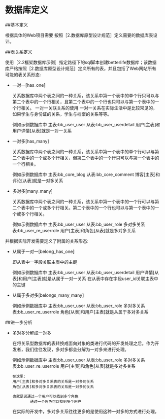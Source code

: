 # 数据库定义

##基本定义

  根据具体的Web项目需要 按照［2.数据库原型设计规范］定义需要的数据库表设计。

##表关系定义

使用［2.2框架数据库示例］指定路径下的sql脚本创建betterlife数据库；该数据库严格按照［2.数据库原型设计规范］定义所有的表，并且包括了Web网站所有可能的表关系形态:

* 一对一[has_one]

    关系数据库中两个表之间的一种关系，该关系中第一个表中的单个行只可以与第二个表中的一个行相关，且第二个表中的一个行也只可以与第一个表中的一个行相关。 一对一关联关系的使用 一对一关系在实际生活中是比较常见的，如果学生与身份证的关系，学生与档案的关系等等。

  例如示例数据库中
      主表:bb_user_user
      从表:bb_user_userdetail
      用户[主表]和用户详情[从表]就是一对一关系

* 一对多[has_many]

    关系数据库中两个表之间的一种关系，该关系中第一个表中的单个行可以与第二个表中的一个或多个行相关，但第二个表中的一个行只可以与第一个表中的一个行相关。

  例如示例数据库中
      主表:bb_core_blog
      从表:bb_core_comment
      博客[主表]和评论[从表]就是一对多关系

* 多对多[many_many]

    关系数据库中两个表之间的一种关系，该关系中第一个表中的一个行可以与第二个表中的一个或多个行相关。第二个表中的一个行也可以与第一个表中的一个或多个行相关。

  例如示例数据库中
      主表:bb_user_user
      从表:bb_user_role
      多对多关系表:bb_user_re_userrole
      用户[主表]和角色[从表]就是多对多关系

并根据实际开发需要定义了附属的关系形态:

* 从属于一对一[belong_has_one]

  即从表中一字段关联主表中的主键

  例如示例数据库中
      主表:bb_user_user
      从表:bb_user_userdetail
      用户详情[从表]和用户[主表]就是从属于一对一关系
      在从表中存在字段user_id关联主表中的主键

* 从属于多对多[belongs_many_many]

  例如示例数据库中
      主表:bb_user_user
      从表:bb_user_role
      多对多关系表:bb_user_re_userrole
      角色[从表]和用户[主表]就是从属于多对多关系


##进一步分析

* 多对多分解成一对多

    在将关系型数据库的表转换成面向对象的类进行代码的开发处理之后，作为开发者，我们往往发现，多对多都会分解为一对多来进行处理。

    例如示例数据库中
      主表:bb_user_user
      从表:bb_user_role
      多对多关系表:bb_user_re_userrole
      用户[主表]和角色[从表]就是多对多关系

      在这里:
      用户[主表]和多对多关系表的关系是一对多的关系
      角色[从表]和多对多关系表的关系是一对多的关系

      也就是说通过一个用户可以找到多个角色
              通过一个角色可以找到多个用户

    在实际的开发中，多对多关系往往更多的是使用这种一对多的方式进行处理。





